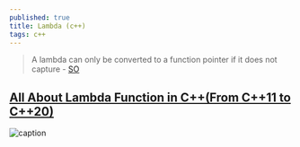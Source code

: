 ```yaml
---
published: true
title: Lambda (c++)
tags: c++
---
```

> A lambda can only be converted to a function pointer if it does not capture - [SO](https://stackoverflow.com/a/28747100/51386)

## [All About Lambda Function in C++(From C++11 to C++20)](http://www.vishalchovatiya.com/learn-lambda-function-in-cpp-with-example/)

![caption](https://secureservercdn.net/160.153.137.218/bkh.972.myftpupload.com/wp-content/uploads/Learn-lambda-function-in-C-with-example.png) <!-- .element height="50%" width="50% ustify-content="left" -->